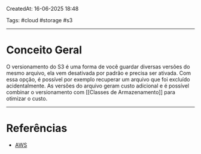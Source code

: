 CreatedAt: 16-06-2025 18:48

Tags: #cloud #storage #s3

---
# Conceito Geral
O versionamento do S3 é uma forma de você guardar diversas versões do mesmo arquivo, ela vem desativada por padrão e precisa ser ativada.
Com essa opção, é possível por exemplo recuperar um arquivo que foi excluído acidentalmente.
As versões do arquivo geram custo adicional e é possível combinar o versionamento com [[Classes de Armazenamento]] para otimizar o custo.

---
# Referências
- [AWS](https://docs.aws.amazon.com/pt_br/AmazonS3/latest/userguide/Versioning.html)